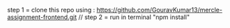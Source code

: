 step 1 = clone this repo using : https://github.com/GouravKumar13/mercle-assignment-frontend.git //
step 2 = run in terminal "npm install" 
